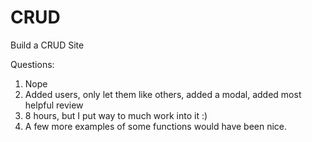 # CRUD
Build a CRUD Site

Questions:

1. Nope
2. Added users, only let them like others, added a modal, added most helpful review
3. 8 hours, but I put way to much work into it :)
4. A few more examples of some functions would have been nice.
